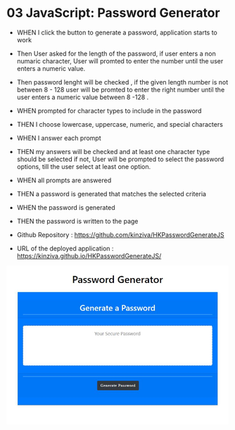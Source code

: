 # 03 JavaScript: Password Generator

* WHEN I click the button to generate a password, application starts to work

* Then User asked for the length of the password, if user enters a non numaric character, User will promted to enter the number until the user enters a numeric value.

* Then password lenght will be checked , if the given length number is not between 8 - 128 user will be promted to enter the right number until the user enters a numeric value between 8 -128 .

* WHEN prompted for character types to include in the password

* THEN I choose lowercase, uppercase, numeric, and special characters

* WHEN I answer each prompt

* THEN my answers will be checked and at least one character type should be selected if not, User will be prompted to select the password options, till the user select at least one option. 

* WHEN all prompts are answered 

* THEN a password is generated that matches the selected criteria 

* WHEN the password is generated 

* THEN the password is written to the page

* Github Repository :  https://github.com/kinziva/HKPasswordGenerateJS

* URL of the deployed application : https://kinziva.github.io/HKPasswordGenerateJS/

 ![Password Generator Screenshot](./Assets/PaaswordGenerator.JPG)
